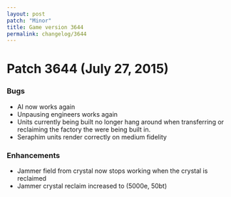 ```yaml
---
layout: post
patch: "Minor"
title: Game version 3644
permalink: changelog/3644
---
```


# Patch 3644 (July 27, 2015)

### Bugs

- AI now works again
- Unpausing engineers works again
- Units currently being built no longer hang around when transferring or reclaiming the factory the were being built in.
- Seraphim units render correctly on medium fidelity

### Enhancements

- Jammer field from crystal now stops working when the crystal is reclaimed
- Jammer crystal reclaim increased to (5000e, 50bt)
